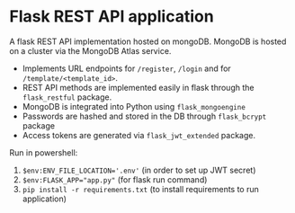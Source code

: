 # Flask REST API application

A flask REST API implementation hosted on mongoDB. MongoDB is hosted on a cluster via the MongoDB Atlas service. 

- Implements URL endpoints for `/register`, `/login` and for `/template/<template_id>`.
- REST API methods are implemented easily in flask through the `flask_restful` package.
- MongoDB is integrated into Python using `flask_mongoengine`
- Passwords are hashed and stored in the DB through `flask_bcrypt` package
- Access tokens are generated via `flask_jwt_extended` package.

Run in powershell: 
1. `$env:ENV_FILE_LOCATION='.env'`	    (in order to set up JWT secret)
2. `$env:FLASK_APP="app.py"`		    (for flask run command)
3. `pip install -r requirements.txt`	(to install requirements to run application)
